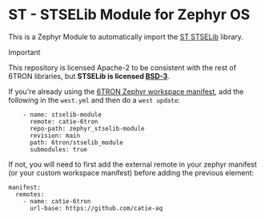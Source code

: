 # ST - STSELib Module for Zephyr OS

This is a Zephyr Module to automatically import the [ST STSELib](https://github.com/STMicroelectronics/STSELib) library.

> [!IMPORTANT]
>
> This repository is licensed Apache-2 to be consistent with the rest of 6TRON libraries, but **STSELib is licensed [BSD-3](https://github.com/STMicroelectronics/STSELib/blob/main/LICENSE.txt)**.

If you're already using the [6TRON Zephyr workspace manifest](https://github.com/catie-aq/6tron_zephyr-workspace), add the following in the `west.yml` and then do a `west update`:

``````
    - name: stselib-module
      remote: catie-6tron
      repo-path: zephyr_stselib-module
      revision: main
      path: 6tron/stselib_module
      submodules: true
``````

If not, you will need to first add the external remote in your zephyr manifest (or your custom workspace manifest) before adding the previous element:

``````
manifest:
  remotes:
    - name: catie-6tron
      url-base: https://github.com/catie-aq
``````
